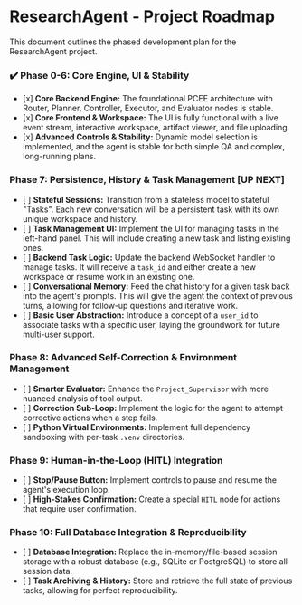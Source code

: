 # ResearchAgent - Project Roadmap

This document outlines the phased development plan for the ResearchAgent project.

### ✔️ Phase 0-6: Core Engine, UI & Stability

-   \[x\] **Core Backend Engine:** The foundational PCEE architecture with Router, Planner, Controller, Executor, and Evaluator nodes is stable.
-   \[x\] **Core Frontend & Workspace:** The UI is fully functional with a live event stream, interactive workspace, artifact viewer, and file uploading.
-   \[x\] **Advanced Controls & Stability:** Dynamic model selection is implemented, and the agent is stable for both simple QA and complex, long-running plans.

### Phase 7: Persistence, History & Task Management \[UP NEXT\]

-   \[ \] **Stateful Sessions:** Transition from a stateless model to stateful "Tasks". Each new conversation will be a persistent task with its own unique workspace and history.
-   \[ \] **Task Management UI:** Implement the UI for managing tasks in the left-hand panel. This will include creating a new task and listing existing ones.
-   \[ \] **Backend Task Logic:** Update the backend WebSocket handler to manage tasks. It will receive a `task_id` and either create a new workspace or resume work in an existing one.
-   \[ \] **Conversational Memory:** Feed the chat history for a given task back into the agent's prompts. This will give the agent the context of previous turns, allowing for follow-up questions and iterative work.
-   \[ \] **Basic User Abstraction:** Introduce a concept of a `user_id` to associate tasks with a specific user, laying the groundwork for future multi-user support.

### Phase 8: Advanced Self-Correction & Environment Management

-   \[ \] **Smarter Evaluator:** Enhance the `Project_Supervisor` with more nuanced analysis of tool output.
-   \[ \] **Correction Sub-Loop:** Implement the logic for the agent to attempt corrective actions when a step fails.
-   \[ \] **Python Virtual Environments:** Implement full dependency sandboxing with per-task `.venv` directories.

### Phase 9: Human-in-the-Loop (HITL) Integration

-   \[ \] **Stop/Pause Button:** Implement controls to pause and resume the agent's execution loop.
-   \[ \] **High-Stakes Confirmation:** Create a special `HITL` node for actions that require user confirmation.

### Phase 10: Full Database Integration & Reproducibility

-   \[ \] **Database Integration:** Replace the in-memory/file-based session storage with a robust database (e.g., SQLite or PostgreSQL) to store all session data.
-   \[ \] **Task Archiving & History:** Store and retrieve the full state of previous tasks, allowing for perfect reproducibility.
